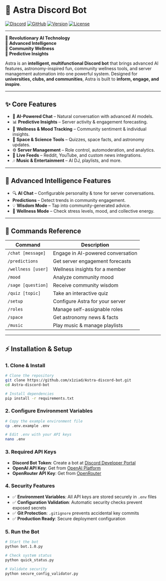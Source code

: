 # 🌌 Astra Discord Bot

[![Discord](https://img.shields.io/badge/Discord-Join%20Server-7289da?style=for-the-badge&logo=discord&logoColor=white)](https://discord.gg/pdxPDhjS)
[![GitHub](https://img.shields.io/badge/GitHub-Repository-181717?style=for-the-badge&logo=github&logoColor=white)](https://github.com/x1ziad/Astra-discord-bot)
[![Version](https://img.shields.io/badge/Version-v2.0.0-blue?style=for-the-badge)](https://github.com/x1ziad/Astra-discord-bot/releases)
[![License](https://img.shields.io/badge/License-AGPL--3.0-green?style=for-the-badge)](LICENSE)

---

🎯 **Revolutionary AI Technology**  
🧠 **Advanced Intelligence**  
💚 **Community Wellness**  
🔮 **Predictive Insights**

Astra is an **intelligent, multifunctional Discord bot** that brings advanced AI features, astronomy-inspired fun, community wellness tools, and server management automation into one powerful system. Designed for **universities, clubs, and communities**, Astra is built to **inform, engage, and inspire**.

---

## ✨ Core Features

- 🧠 **AI-Powered Chat** – Natural conversation with advanced AI models.
- 📊 **Predictive Insights** – Server activity & engagement forecasting.
- 💚 **Wellness & Mood Tracking** – Community sentiment & individual insights.
- 🌌 **Space & Science Tools** – Quizzes, space facts, and astronomy updates.
- ⚙️ **Server Management** – Role control, automoderation, and analytics.
- 📡 **Live Feeds** – Reddit, YouTube, and custom news integrations.
- 🎶 **Music & Entertainment** – AI DJ, playlists, and more.

---

## 🧠 Advanced Intelligence Features

- 🔍 **AI Chat** – Configurable personality & tone for server conversations.
- **Predictions** – Detect trends in community engagement.
- 💡 **Wisdom Mode** – Tap into community-generated advice.
- 🧘 **Wellness Mode** – Check stress levels, mood, and collective energy.

---

## 📖 Commands Reference

| Command            | Description                       |
| ------------------ | --------------------------------- |
| `/chat [message]`  | Engage in AI-powered conversation |
| `/predictions`     | Get server engagement forecasts   |
| `/wellness [user]` | Wellness insights for a member    |
| `/mood`            | Analyze community mood            |
| `/sage [question]` | Receive community wisdom          |
| `/quiz [topic]`    | Take an interactive quiz          |
| `/setup`           | Configure Astra for your server   |
| `/roles`           | Manage self-assignable roles      |
| `/space`           | Get astronomy news & facts        |
| `/music`           | Play music & manage playlists     |

---

## ⚡ Installation & Setup

### 1. Clone & Install
```bash
# Clone the repository
git clone https://github.com/x1ziad/Astra-discord-bot.git
cd Astra-discord-bot

# Install dependencies
pip install -r requirements.txt
```

### 2. Configure Environment Variables
```bash
# Copy the example environment file
cp .env.example .env

# Edit .env with your API keys
nano .env
```

### 3. Required API Keys
- **Discord Bot Token**: Create a bot at [Discord Developer Portal](https://discord.com/developers/applications)
- **OpenAI API Key**: Get from [OpenAI Platform](https://platform.openai.com/api-keys)
- **OpenRouter API Key**: Get from [OpenRouter](https://openrouter.ai/keys)

### 4. Security Features
- ✅ **Environment Variables**: All API keys are stored securely in `.env` files
- ✅ **Configuration Validation**: Automatic security checks prevent exposed secrets
- ✅ **Git Protection**: `.gitignore` prevents accidental key commits
- ✅ **Production Ready**: Secure deployment configuration

### 5. Run the Bot
```bash
# Start the bot
python bot.1.0.py

# Check system status
python quick_status.py

# Validate security
python secure_config_validator.py
```
